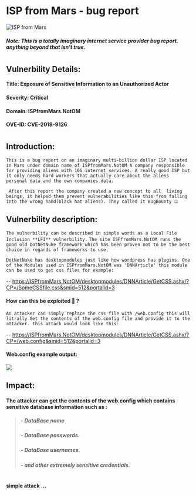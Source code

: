 # ISP from Mars - bug report
![ISP from Mars](https://media1.tenor.com/images/bbb7aeebfd93a357822cd6f0b0f4327f/tenor.gif?itemid=10668963)
##### Note: This is a totally imaginary internet service provider bug report. anything beyond that isn't true.
#
#
#
## Vulnerbility Details:
#### **Title:** Exposure of Sensitive Information to an Unauthorized Actor
#### **Severity:** Critical
#### **Domain:** ISPfromMars.NotOM
#### **OVE-ID:** CVE-2018-9126
#
#

## Introduction:
``
This is a bug report on an imaginary multi-billion dollar ISP located in Mars under domain name of ISPfromMars.NotOM
A company responsible for providing aliens with 10G internet services. A really good ISP but it only needs hard workers that actually care about the aliens personal data and the own companies data.
``

`` 
After this report the company created a new concept to all  living beings, it helped them prevent vulnerabilities like this from falling into the wrong hand(black hat aliens). They called it BugBounty 🤐
``
## Vulnerbility description: 

``The vulnerbility can be described in simple words as a Local File Inclusion **LFI** vulnerbility.``
``The site ISPfromMars.NotOM runs the good old DotNetNuke framework which has been proven not to be the best choice in regards of frameworks to use.``

``DotNetNuke has desktopmodules just like how wordpress has plugins. One of the Modules used in ISPfromMars.NotOM was 'DNNArticle' this module can be used to get css files for example:``

-- https://ISPfromMars.NotOM/desktopmodules/DNNArticle/GetCSS.ashx/?CP=/SomeCSSfile.css&smid=512&portalid=3 

#### How can this be exploited 🤔 ?

``An attacker can simply replace the css file with /web.config this will litrally Get the contents of the web.config file and provide it to the attacker. this attack would look like this: ``

-- https://ISPfromMars.NotOM/desktopmodules/DNNArticle/GetCSS.ashx/?CP=/web.config&smid=512&portalid=3 
#### Web.config example output:
![](https://www.msdigest.net/wp-content/uploads/2016/06/image_thumb-1.png)

## Impact:
#### The attacker can get the contents of the web.config which contains sensitive database information such as :
> #####  - DataBase name
> ##### - DataBase passwords.
> #####  - DataBase usernames.
> #####  - and other extremely sensitive credentials.
#
#
#### simple attack ...
